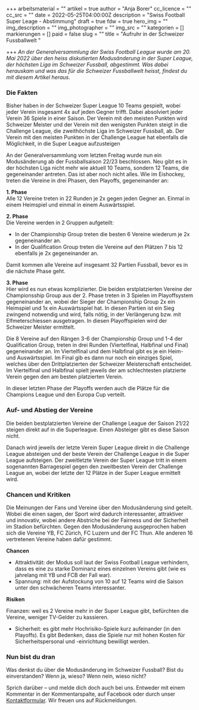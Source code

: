 +++
arbeitsmaterial = ""
artikel = true
author = "Anja Borer"
cc_licence = ""
cc_src = ""
date = 2022-05-25T04:00:00Z
description = "Swiss Football Super Leage - Abstimmung"
draft = true
fdw = true
hero_img = ""
img_description = ""
img_photographer = ""
img_src = ""
kategorien = []
markierungen = []
paid = false
slug = ""
title = "Aufruhr in der Schweizer Fussballwelt "

+++
_An der Generalversammlung der Swiss Football League wurde am 20. Mai 2022 über den heiss diskutierten Modusänderung in der Super League, der höchsten Liga im Schweizer Fussball, abgestimmt. Was dabei herauskam und was das für die Schweizer Fussballwelt heisst, findest du mit diesem Artikel heraus._

### Die Fakten

Bisher haben in der Schweizer Super League 10 Teams gespielt, wobei jeder Verein insgesamt 4x auf jeden Gegner trifft. Dabei absolviert jeder Verein 36 Spiele in einer Saison. Der Verein mit den meisten Punkten wird Schweizer Meister und der Verein mit den wenigsten Punkten steigt in die Challenge League, die zweithöchste Liga im Schweizer Fussball, ab. Der Verein mit den meisten Punkten in der Challenge League hat ebenfalls die Möglichkeit, in die Super League aufzusteigen

An der Generalversammlung vom letzten Freitag wurde nun ein Modusänderung ab der Fussballsaison 22/23 beschlossen. Neu gibt es in der höchsten Liga nicht mehr wie aktuell 10 Teams, sondern 12 Teams, die gegeneinander antreten. Das ist aber noch nicht alles. Wie im Eishockey, treten die Vereine in drei Phasen, den Playoffs, gegeneinander an:

**1. Phase**  
Alle 12 Vereine treten in 22 Runden je 2x gegen jeden Gegner an. Einmal in einem Heimspiel und einmal in einem Auswärtsspiel.

**2. Phase**  
Die Vereine werden in 2 Gruppen aufgeteilt:

* In der Championship Group treten die besten 6 Vereine wiederum je 2x gegeneinander an.
* In der Qualification Group treten die Vereine auf den Plätzen 7 bis 12 ebenfalls je 2x gegeneinander an.

Damit kommen alle Vereine auf insgesamt 32 Partien Fussball, bevor es in die nächste Phase geht.

**3. Phase**  
Hier wird es nun etwas komplizierter. Die beiden erstplatzierten Vereine der Championsship Group aus der 2. Phase treten in 3 Spielen im Playoffsystem gegeneinander an, wobei der Sieger der Championship Group 2x ein Heimspiel und 1x ein Auswärtsspiel hat. In diesen Partien ist ein Sieg zwingend notwendig und wird, falls nötig, in der Verlängerung bzw. mit Elfmeterschiessen ausgetragen. In diesen Playoffspielen wird der Schweizer Meister ermittelt.

Die 8 Vereine auf den Rängen 3-6 der Championship Group und 1-4 der Qualification Group, treten in drei Runden (Viertelfinal, Halbfinal und Final) gegeneinander an. Im Viertelfinal und dem Halbfinal gibt es je ein Heim- und Auswärtsspiel. Im Final gib es dann nur noch ein einziges Spiel, welches über den Drittplatzierten der Schweizer Meisterschaft entscheidet. Im Viertelfinal und Halbfinal spielt jeweils der am schlechtesten platzierte Verein gegen den am besten platzierten Verein.

In dieser letzten Phase der Playoffs werden auch die Plätze für die Champions League und den Europa Cup verteilt.

### Auf- und Abstieg der Vereine

Die beiden bestplatzierten Vereine der Challenge League der Saison 21/22 steigen direkt auf in die Superleague. Einen Absteiger gibt es diese Saison nicht.

Danach wird jeweils der letzte Verein Super League direkt in die Challenge League absteigen und der beste Verein der Challenge League in die Super League aufsteigen. Der zweitletzte Verein der Super League tritt in einem sogenannten Barragespiel gegen den zweitbesten Verein der Challenge League an, wobei der letzte der 12 Plätze in der Super League ermittelt wird.

### Chancen und Kritiken

Die Meinungen der Fans und Vereine über den Modusänderung sind geteilt. Wobei die einen sagen, der Sport wird dadurch interessanter, attraktiver und innovativ, wobei andere Abstriche bei der Fairness und der Sicherheit im Stadion befürchten. Gegen den Modusänderung ausgeprochen haben sich die Vereine YB, FC Zürich, FC Luzern und der FC Thun. Alle anderen 16 vertretenen Vereine haben dafür gestimmt.

**Chancen**

* Attraktivität: der Modus soll laut der Swiss Football League verhindern, dass es eine zu starke Dominanz eines einzelnen Vereins gibt (wie es jahrelang mit YB und FCB der Fall war).
* Spannung: mit der Aufstockung von 10 auf 12 Teams wird die Saison unter den schwächeren Teams interessanter.

**Risiken**

Finanzen: weil es 2 Vereine mehr in der Super League gibt, befürchten die Vereine, weniger TV-Gelder zu kassieren.

* Sicherheit: es gibt mehr Hochrisiko-Spiele kurz aufeinander (in den Playoffs). Es gibt Bedenken, dass die Spiele nur mit hohen Kosten für Sicherheitspersonal und -einrichtung bewilligt werden.

### Nun bist du dran

Was denkst du über die Modusänderung im Schweizer Fussball? Bist du einverstanden? Wenn ja, wieso? Wenn nein, wieso nicht?

Sprich darüber – und melde dich doch auch bei uns. Entweder mit einem Kommentar in der Kommentarspalte, auf Facebook oder durch unser [Kontaktformular](https://www.chinderzytig.ch/kontakt/). Wir freuen uns auf Rückmeldungen.